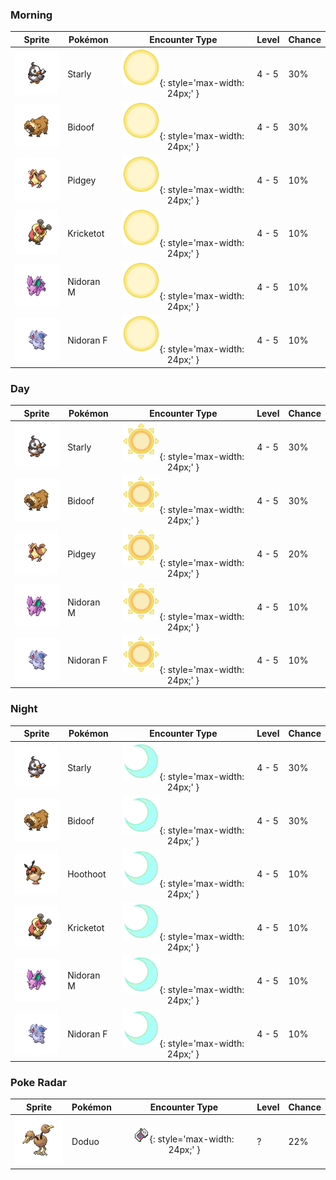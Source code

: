 ### Morning

| Sprite | Pokémon | Encounter Type | Level | Chance |
|:------:|---------|:--------------:|-------|--------|
| ![Starly](../../assets/sprites/starly/front.gif) | Starly | ![Morning](../../assets/encounter_types/morning.png){: style='max-width: 24px;' } | 4 - 5 | 30% |
| ![Bidoof](../../assets/sprites/bidoof/front.gif) | Bidoof | ![Morning](../../assets/encounter_types/morning.png){: style='max-width: 24px;' } | 4 - 5 | 30% |
| ![Pidgey](../../assets/sprites/pidgey/front.gif) | Pidgey | ![Morning](../../assets/encounter_types/morning.png){: style='max-width: 24px;' } | 4 - 5 | 10% |
| ![Kricketot](../../assets/sprites/kricketot/front.gif) | Kricketot | ![Morning](../../assets/encounter_types/morning.png){: style='max-width: 24px;' } | 4 - 5 | 10% |
| ![Nidoran M](../../assets/sprites/nidoran-m/front.gif) | Nidoran M | ![Morning](../../assets/encounter_types/morning.png){: style='max-width: 24px;' } | 4 - 5 | 10% |
| ![Nidoran F](../../assets/sprites/nidoran-f/front.gif) | Nidoran F | ![Morning](../../assets/encounter_types/morning.png){: style='max-width: 24px;' } | 4 - 5 | 10% |

### Day

| Sprite | Pokémon | Encounter Type | Level | Chance |
|:------:|---------|:--------------:|-------|--------|
| ![Starly](../../assets/sprites/starly/front.gif) | Starly | ![Day](../../assets/encounter_types/day.png){: style='max-width: 24px;' } | 4 - 5 | 30% |
| ![Bidoof](../../assets/sprites/bidoof/front.gif) | Bidoof | ![Day](../../assets/encounter_types/day.png){: style='max-width: 24px;' } | 4 - 5 | 30% |
| ![Pidgey](../../assets/sprites/pidgey/front.gif) | Pidgey | ![Day](../../assets/encounter_types/day.png){: style='max-width: 24px;' } | 4 - 5 | 20% |
| ![Nidoran M](../../assets/sprites/nidoran-m/front.gif) | Nidoran M | ![Day](../../assets/encounter_types/day.png){: style='max-width: 24px;' } | 4 - 5 | 10% |
| ![Nidoran F](../../assets/sprites/nidoran-f/front.gif) | Nidoran F | ![Day](../../assets/encounter_types/day.png){: style='max-width: 24px;' } | 4 - 5 | 10% |

### Night

| Sprite | Pokémon | Encounter Type | Level | Chance |
|:------:|---------|:--------------:|-------|--------|
| ![Starly](../../assets/sprites/starly/front.gif) | Starly | ![Night](../../assets/encounter_types/night.png){: style='max-width: 24px;' } | 4 - 5 | 30% |
| ![Bidoof](../../assets/sprites/bidoof/front.gif) | Bidoof | ![Night](../../assets/encounter_types/night.png){: style='max-width: 24px;' } | 4 - 5 | 30% |
| ![Hoothoot](../../assets/sprites/hoothoot/front.gif) | Hoothoot | ![Night](../../assets/encounter_types/night.png){: style='max-width: 24px;' } | 4 - 5 | 10% |
| ![Kricketot](../../assets/sprites/kricketot/front.gif) | Kricketot | ![Night](../../assets/encounter_types/night.png){: style='max-width: 24px;' } | 4 - 5 | 10% |
| ![Nidoran M](../../assets/sprites/nidoran-m/front.gif) | Nidoran M | ![Night](../../assets/encounter_types/night.png){: style='max-width: 24px;' } | 4 - 5 | 10% |
| ![Nidoran F](../../assets/sprites/nidoran-f/front.gif) | Nidoran F | ![Night](../../assets/encounter_types/night.png){: style='max-width: 24px;' } | 4 - 5 | 10% |

### Poke Radar

| Sprite | Pokémon | Encounter Type | Level | Chance |
|:------:|---------|:--------------:|-------|--------|
| ![Doduo](../../assets/sprites/doduo/front.gif) | Doduo | ![Poke Radar](../../assets/encounter_types/poke_radar.png){: style='max-width: 24px;' } | ? | 22% |


